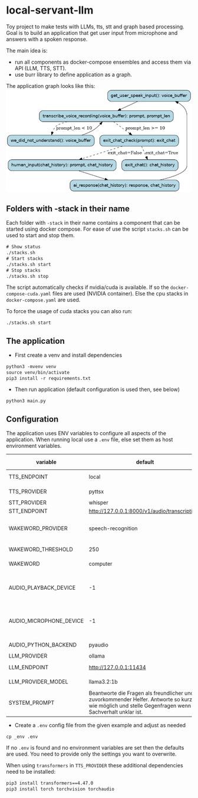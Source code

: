 # local-servant-llm
Toy project to make tests with LLMs, tts, stt and graph based processing. Goal is to build an application that get user input from microphone and answers with a spoken response.

The main idea is:
* run all components as docker-compose ensembles and access them via API (LLM, TTS, STT).
* use burr library to define application as a graph.

The application graph looks like this:
![Graph](./graph.png)


## Folders with -stack in their name
Each folder with `-stack` in their name contains a component that can be started using docker compose. For ease of 
use the script `stacks.sh` can be used to start and stop them.

```
# Show status
./stacks.sh
# Start stacks
./stacks.sh start
# Stop stacks
./stacks.sh stop
```
The script automatically checks if nvidia/cuda is available. If so the `docker-compose-cuda.yaml` files are used (NVIDIA container). Else the cpu stacks in `docker-compose.yaml` are used. 

To force the usage of cuda stacks you can also run:
```
./stacks.sh start
```

## The application

* First create a venv and install dependencies
```
python3 -mvenv venv
source venv/bin/activate
pip3 install -r requirements.txt
```

* Then run application (default configuration is used then, see below)
```
python3 main.py
```
## Configuration

The application uses ENV variables to configure all aspects of the application.
When running local use a `.env` file, else set them as host environment variables.

| variable                | default                                                                                                                                                | possible values                          |
|-------------------------|--------------------------------------------------------------------------------------------------------------------------------------------------------|------------------------------------------|
| TTS_ENDPOINT            | local                                                                                                                                                  | any http endpoint                        |
| TTS_PROVIDER            | pyttsx                                                                                                                                                 | pyttsx, transformers                     |
| STT_PROVIDER            | whisper                                                                                                                                                | whisper                                  |
| STT_ENDPOINT            | http://127.0.0.1:8000/v1/audio/transcriptions                                                                                                          | local                                    |
| WAKEWORD_PROVIDER       | speech-recognition                                                                                                                                     | speech-recognition, open-wakeword        |
| WAKEWORD_THRESHOLD      | 250                                                                                                                                                    | any positive integer                     |
| WAKEWORD                | computer                                                                                                                                               | any word or short phrase                 |
| AUDIO_PLAYBACK_DEVICE   | -1                                                                                                                                                     | the device number, negative means "auto" |
| AUDIO_MICROPHONE_DEVICE | -1                                                                                                                                                     | the device number, negative means "auto" |
| AUDIO_PYTHON_BACKEND    | pyaudio                                                                                                                                                | pyaudio, pyalsaaudio                     | 
| LLM_PROVIDER            | ollama                                                                                                                                                 | ollama                                   |
| LLM_ENDPOINT            | http://127.0.0.1:11434                                                                                                                                 | any http endpoint                        |
| LLM_PROVIDER_MODEL      | llama3.2:1b                                                                                                                                            | llama3.2:1b, llama3.2:3b                 |
| SYSTEM_PROMPT           | Beantworte die Fragen als freundlicher und zuvorkommender Helfer. Antworte so kurz wie möglich und stelle Gegenfragen wenn der Sachverhalt unklar ist. | any system prompt string you want        |

* Create a `.env` config file from the given example and adjust as needed
```
cp _env .env
```

If no `.env` is found and no environment variables are set then the defaults are used. You need to provide only the
settings you want to overwrite.

When using `transformers` in `TTS_PROVIDER` these additional dependencies need to be installed:
```
pip3 install transformers==4.47.0
pip3 install torch torchvision torchaudio
```